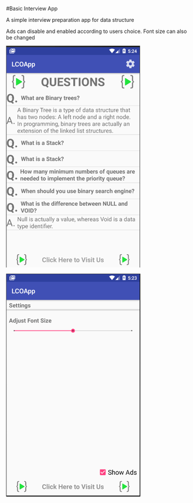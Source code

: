 #Basic Interview App

A simple interview preparation app for data structure

Ads can disable and enabled according to users choice.
Font size can also be changed

![alt text](https://github.com/bharatgupta99/LCOApp/blob/master/app/src/main/res/drawable-v24/Pic4.PNG)

![alt text](https://github.com/bharatgupta99/LCOApp/blob/master/app/src/main/res/drawable-v24/Pic3.PNG)
